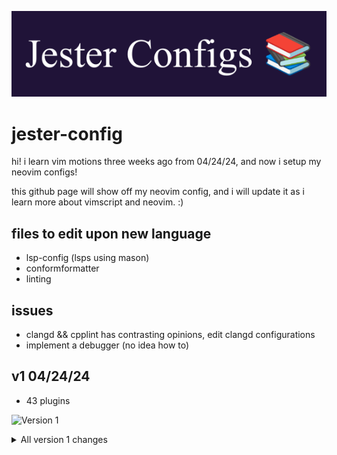 ![Jester Configs Banner](assets/JesterConfigs.png)

# jester-config

hi! i learn vim motions three weeks ago from 04/24/24, and now i setup my neovim configs!

this github page will show off my neovim config, and i will update it as i learn more about vimscript and neovim. :)

## files to edit upon new language

- lsp-config (lsps using mason)
    <!-- ~~treesitter~~ -->
  <!-- - none-ls (formatters and linters using mason) -->
- conformformatter
- linting
<!-- - DAP (read help dap.txt) -->

## issues

- clangd && cpplint has contrasting opinions, edit clangd configurations
- implement a debugger (no idea how to)

## v1 04/24/24

- 43 plugins

![Version 1](assets/version1nvim.png)

<details>
<summary>All version 1 changes</summary>

### v1.1 (4/24/24):

- added hardtime to get rid of bad habits

### v1.2 (4/26/24):

- rehauled lspconfigs, realized they weren't doing shit and i wasn't using half of the keymaps provided so i decided to ball and redid practically everything. stored it in bak/
- kept hardtimelearner in .bak for temporary on and off usages
- most likely going to organize all my lua files eventually, they're all kind of a mess and i'm debating how to organize my keymaps considering they're the biggest mess of it all
- took around 6 hours to properly get everything working, i'd say **v1.2** is the first working version of my nvim configs LOL

### v1.21 (4/27/24)

- the absolutely gorgeous feeling of not figuring out why your error level was warn and then copy and pasting a few lines and now having it at trace and eerything working perfectly fine? i'm totally down for that.

### v1.22 (5/02/24)

- stable so far, just added git-conflict.

### v1.23 (5/03/24)

- Replaced [none.ls](https://github.com/nvimtools/none-ls.nvim) with [conform](https://github.com/stevearc/conform.nvim) and [nvim-lint](https://github.com/mfussenegger/nvim-lint).
</details>
